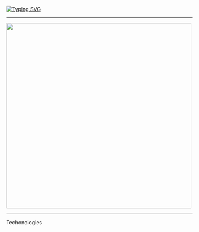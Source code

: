 
<a href="https://git.io/typing-svg" allign = "right"><img src="https://readme-typing-svg.demolab.com?font=Fira+Code&pause=1000&color=F48222&center=true&vCenter=true&width=435&lines=Welcome!+My+name+is+Nath%C3%A1lia+++%3A);I'm+a+Developer." alt="Typing SVG" /></a>

<hr>
<div allign = "right">
<img src="https://github.com/NathaliaNogueira/NathaliaNogueira/assets/94802675/d96e5054-204d-4760-b1f4-3237e86475a4" width = 500px/>

</div>
<hr>

Techonologies 

